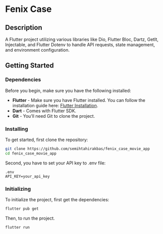 # Fenix Case


## Description

A Flutter project utilizing various libraries like Dio, Flutter Bloc, Dartz, GetIt, Injectable, and Flutter Dotenv to handle API requests, state management, and environment configuration.

## Getting Started

### Dependencies

Before you begin, make sure you have the following installed:
* **Flutter** - Make sure you have Flutter installed. You can follow the installation guide here: [Flutter Installation](https://flutter.dev/docs/get-started/install).
* **Dart** - Comes with Flutter SDK.
* **Git** - You’ll need Git to clone the project.

### Installing

To get started, first clone the repository:

```bash
git clone https://github.com/semihtahirakbas/fenix_case_movie_app
cd fenix_case_movie_app
```

Second, you have to set your API key to .env file:

```
.env
API_KEY=your_api_key
```

### Initializing

To initialize the project, first get the dependencies:

```bash
flutter pub get
```

Then, to run the project.

```bash
flutter run
```
